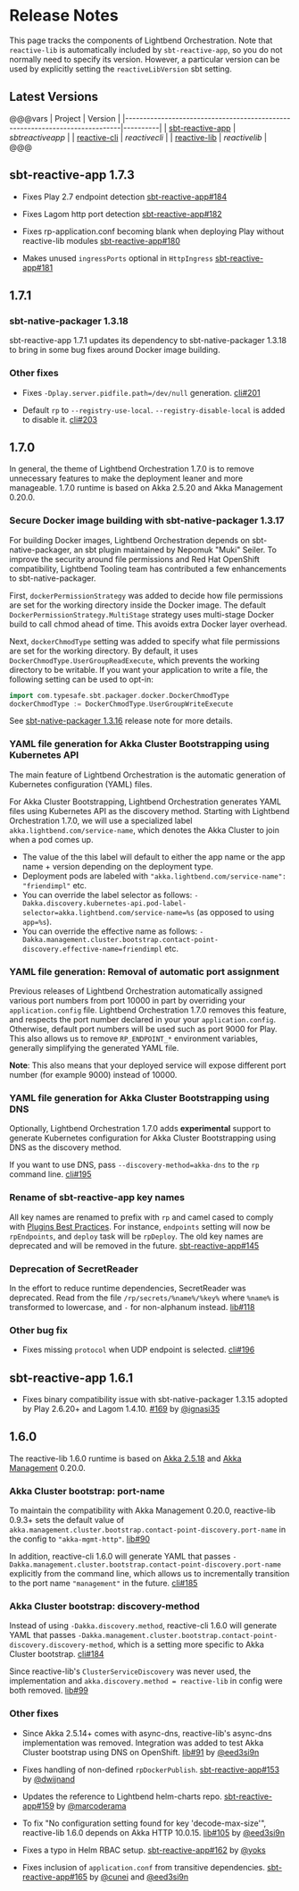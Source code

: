 # Release Notes

This page tracks the components of Lightbend Orchestration. Note that `reactive-lib` is automatically included by `sbt-reactive-app`, so you do not normally
need to specify its version. However, a particular version can be used by explicitly setting the `reactiveLibVersion`
sbt setting.

## Latest Versions

@@@vars
| Project                                                                     |  Version |
|-----------------------------------------------------------------------------|----------|
| [sbt-reactive-app](https://github.com/lightbend/sbt-reactive-app/releases)  | $sbtreactiveapp$   |
| [reactive-cli](https://github.com/lightbend/reactive-cli/releases)          | $reactivecli$  |
| [reactive-lib](https://github.com/lightbend/reactive-lib/releases)          | $reactivelib$  |
@@@

## sbt-reactive-app 1.7.3

- Fixes Play 2.7 endpoint detection [sbt-reactive-app#184][sbt-reactive-app184]
- Fixes Lagom http port detection [sbt-reactive-app#182][sbt-reactive-app182]
- Fixes rp-application.conf becoming blank when deploying Play without reactive-lib modules [sbt-reactive-app#180][sbt-reactive-app180]
- Makes unused `ingressPorts` optional in `HttpIngress` [sbt-reactive-app#181][sbt-reactive-app181]

  [sbt-reactive-app184]: https://github.com/lightbend/sbt-reactive-app/pull/184
  [sbt-reactive-app182]: https://github.com/lightbend/sbt-reactive-app/pull/182
  [sbt-reactive-app181]: https://github.com/lightbend/sbt-reactive-app/pull/181
  [sbt-reactive-app180]: https://github.com/lightbend/sbt-reactive-app/pull/180

## 1.7.1

### sbt-native-packager 1.3.18

sbt-reactive-app 1.7.1 updates its dependency to sbt-native-packager 1.3.18 to bring in some bug fixes around Docker image building.

### Other fixes

- Fixes `-Dplay.server.pidfile.path=/dev/null` generation. [cli#201][cli201]
- Default `rp` to `--registry-use-local`. `--registry-disable-local` is added to disable it. [cli#203][cli203]

  [cli201]: https://github.com/lightbend/reactive-cli/pull/201
  [cli203]: https://github.com/lightbend/reactive-cli/pull/203

## 1.7.0

In general, the theme of Lightbend Orchestration 1.7.0 is to remove unnecessary features to make the deployment leaner and more manageable. 1.7.0 runtime is based on Akka 2.5.20 and Akka Management 0.20.0.

### Secure Docker image building with sbt-native-packager 1.3.17

For building Docker images, Lightbend Orchestration depends on sbt-native-packager, an sbt plugin maintained by Nepomuk "Muki" Seiler. To improve the security around file permissions and Red Hat OpenShift compatibility, Lightbend Tooling team has contributed a few enhancements to sbt-native-packager.

First, `dockerPermissionStrategy` was added to decide how file permissions are set for the working directory inside the Docker image. The default `DockerPermissionStrategy.MultiStage` strategy uses multi-stage Docker build to call chmod ahead of time. This avoids extra Docker layer overhead.

Next, `dockerChmodType` setting was added to specify what file permissions are set for the working directory. By default, it uses `DockerChmodType.UserGroupReadExecute`, which prevents the working directory to be writable. If you want your application to write a file, the following setting can be used to opt-in:

```scala
import com.typesafe.sbt.packager.docker.DockerChmodType
dockerChmodType := DockerChmodType.UserGroupWriteExecute
```

See [sbt-native-packager 1.3.16](https://github.com/sbt/sbt-native-packager/releases/tag/v1.3.16) release note for more details.

### YAML file generation for Akka Cluster Bootstrapping using Kubernetes API

The main feature of Lightbend Orchestration is the automatic generation of Kubernetes configuration  (YAML) files.

For Akka Cluster Bootstrapping, Lightbend Orchestration generates YAML files using Kubernetes API as the discovery method. Starting with Lightbend Orchestration 1.7.0, we will use a specialized label `akka.lightbend.com/service-name`, which denotes the Akka Cluster to join when a pod comes up.

- The value of the this label will default to either the app name or the app name + version depending on the deployment type.
- Deployment pods are labeled with `"akka.lightbend.com/service-name": "friendimpl"` etc.
- You can override the label selector as follows: `-Dakka.discovery.kubernetes-api.pod-label-selector=akka.lightbend.com/service-name=%s` (as opposed to using `app=%s`).
- You can override the  effective name  as follows: `-Dakka.management.cluster.bootstrap.contact-point-discovery.effective-name=friendimpl` etc.

### YAML file generation: Removal of automatic port assignment

Previous releases of Lightbend Orchestration automatically assigned various port numbers from port 10000 in part by overriding your `application.config` file. Lightbend Orchestration 1.7.0 removes this feature, and respects the port number declared in your your `application.config`. Otherwise, default port numbers will be used such as port 9000 for Play. This also allows us to remove `RP_ENDPOINT_*` environment variables, generally simplifying the generated YAML file.

**Note**: This also means that your deployed service will expose different port number (for example 9000) instead of 10000.

### YAML file generation for Akka Cluster Bootstrapping using DNS

Optionally, Lightbend Orchestration 1.7.0 adds **experimental** support to generate Kubernetes configuration for Akka Cluster Bootstrapping using DNS as the discovery method.

If you want to use DNS, pass `--discovery-method=akka-dns` to the `rp` command line. [cli#195][cli195]

### Rename of sbt-reactive-app key names

All key names are renamed to prefix with `rp` and camel cased to comply with [Plugins Best Practices][best-practice]. For instance, `endpoints` setting will now be `rpEndpoints`, and `deploy` task will be `rpDeploy`. The old key names are deprecated and will be removed in the future. [sbt-reactive-app#145][sbt-reactive-app145]

### Deprecation of SecretReader

In the effort to reduce runtime dependencies, SecretReader was deprecated. Read from the file `/rp/secrets/%name%/%key%` where `%name%` is transformed to lowercase, and `-` for non-alphanum instead. [lib#118][lib118]

### Other bug fix

- Fixes missing `protocol` when UDP endpoint is selected. [cli#196][cli196]

  [cli195]: https://github.com/lightbend/reactive-cli/pull/195
  [cli196]: https://github.com/lightbend/reactive-cli/pull/196
  [lib118]: https://github.com/lightbend/reactive-lib/pull/118
  [lib119]: https://github.com/lightbend/reactive-lib/pull/119
  [sbt-reactive-app145]: https://github.com/lightbend/sbt-reactive-app/pull/145
  [best-practice]: https://www.scala-sbt.org/1.x/docs/Plugins-Best-Practices.html

## sbt-reactive-app 1.6.1

- Fixes binary compatibility issue with sbt-native-packager 1.3.15 adopted by Play 2.6.20+ and Lagom 1.4.10. [#169][sbt-reactive-app169] by [@ignasi35][@ignasi35]

## 1.6.0

The reactive-lib 1.6.0 runtime is based on [Akka 2.5.18][akka2518] and [Akka Management][management] 0.20.0.

### Akka Cluster bootstrap: port-name

To maintain the compatibility with Akka Management 0.20.0, reactive-lib 0.9.3+ sets the default value of `akka.management.cluster.bootstrap.contact-point-discovery.port-name` in the config to `"akka-mgmt-http"`. [lib#90][lib90]

In addition, reactive-cli 1.6.0 will generate YAML that passes `-Dakka.management.cluster.bootstrap.contact-point-discovery.port-name` explicitly from the command line, which allows us to incrementally transition to the port name `"management"` in the future. [cli#185][cli185]

### Akka Cluster bootstrap: discovery-method

Instead of using `-Dakka.discovery.method`, reactive-cli 1.6.0 will generate YAML that passes `-Dakka.management.cluster.bootstrap.contact-point-discovery.discovery-method`, which is a setting more specific to Akka Cluster bootstrap. [cli#184][cli184]

Since reactive-lib's `ClusterServiceDiscovery` was never used, the implementation and `akka.discovery.method = reactive-lib` in config were both removed. [lib#99][lib99]

### Other fixes

- Since Akka 2.5.14+ comes with async-dns, reactive-lib's async-dns implementation was removed. Integration was added to test Akka Cluster bootstrap using DNS on OpenShift. [lib#91][lib91] by [@eed3si9n][@eed3si9n]
- Fixes handling of non-defined `rpDockerPublish`. [sbt-reactive-app#153][sbt-reactive-app153] by [@dwijnand][@dwijnand]
- Updates the reference to Lightbend helm-charts repo. [sbt-reactive-app#159][sbt-reactive-app159] by [@marcoderama][@marcoderama]
- To fix "No configuration setting found for key 'decode-max-size'", reactive-lib 1.6.0 depends on Akka HTTP 10.0.15. [lib#105][lib105] by [@eed3si9n][@eed3si9n]
- Fixes a typo in Helm RBAC setup. [sbt-reactive-app#162][sbt-reactive-app162] by [@yoks][@yoks]
- Fixes inclusion of `application.conf` from transitive dependencies. [sbt-reactive-app#165][sbt-reactive-app165] by [@cunei][@cunei] and [@eed3si9n][@eed3si9n]

  [orchestration]: https://developer.lightbend.com/docs/lightbend-orchestration/current/
  [management]: https://developer.lightbend.com/docs/akka-management/current/
  [akka2518]: https://akka.io/blog/news/2018/10/07/akka-2.5.18-released
  [cli]: https://developer.lightbend.com/docs/lightbend-orchestration/current/setup/cli-installation.html
  [sbt-reactive-app]: https://developer.lightbend.com/docs/lightbend-orchestration/current/setup/project-setup.html
  [lib90]: https://github.com/lightbend/reactive-lib/pull/90
  [lib91]: https://github.com/lightbend/reactive-lib/pull/91
  [lib99]: https://github.com/lightbend/reactive-lib/pull/99
  [lib105]: https://github.com/lightbend/reactive-lib/pull/105
  [cli184]: https://github.com/lightbend/reactive-cli/pull/184
  [cli185]: https://github.com/lightbend/reactive-cli/pull/185
  [sbt-reactive-app153]: https://github.com/lightbend/sbt-reactive-app/pull/153
  [sbt-reactive-app159]: https://github.com/lightbend/sbt-reactive-app/pull/159
  [sbt-reactive-app162]: https://github.com/lightbend/sbt-reactive-app/pull/162
  [sbt-reactive-app165]: https://github.com/lightbend/sbt-reactive-app/pull/165
  [sbt-reactive-app169]: https://github.com/lightbend/sbt-reactive-app/pull/169
  [@cunei]: https://github.com/cunei
  [@eed3si9n]: http://github.com/eed3si9n
  [@dwijnand]: https://github.com/dwijnand
  [@marcoderama]: https://github.com/marcoderama
  [@yoks]: https://github.com/yoks
  [@ignasi35]: http://github.com/ignasi35
